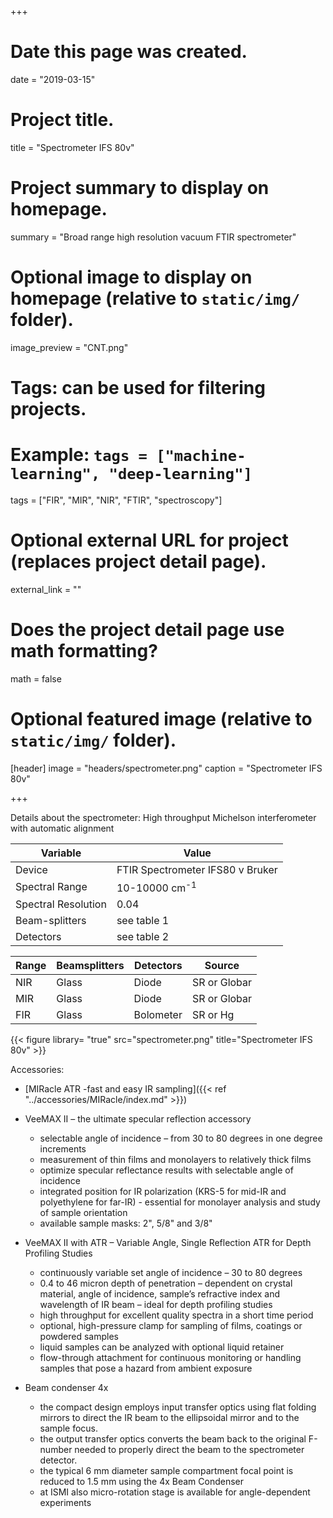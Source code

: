 +++
# Date this page was created.
date = "2019-03-15"

# Project title.
title = "Spectrometer IFS 80v"

# Project summary to display on homepage.
summary = "Broad range high resolution vacuum FTIR spectrometer"

# Optional image to display on homepage (relative to `static/img/` folder).
image_preview = "CNT.png"

# Tags: can be used for filtering projects.
# Example: `tags = ["machine-learning", "deep-learning"]`
tags = ["FIR", "MIR", "NIR", "FTIR", "spectroscopy"]

# Optional external URL for project (replaces project detail page).
external_link = ""

# Does the project detail page use math formatting?
math = false

# Optional featured image (relative to `static/img/` folder).
 [header]
 image = "headers/spectrometer.png"
 caption = "Spectrometer IFS 80v"

+++

Details about the spectrometer:
High throughput Michelson interferometer with automatic alignment



|  Variable | Value |
| --- | --- |
|  Device | FTIR Spectrometer IFS80 v Bruker |
|  Spectral Range | 10-10000 cm<sup>-1</sup> |
|  Spectral Resolution | 0.04 |
|  Beam-splitters | see table 1 |
|  Detectors |see table 2|



|  Range | Beamsplitters | Detectors | Source|
| --- | --- |  --- | --- |
|  NIR | Glass | Diode | SR or Globar |
|  MIR | Glass | Diode | SR or Globar |
|  FIR | Glass | Bolometer | SR or Hg|

{{< figure library= "true" src="spectrometer.png" title="Spectrometer IFS 80v" >}}

Accessories:

- [MIRacle ATR -fast and easy IR sampling]({{< ref "../accessories/MIRacle/index.md" >}})
 
 
- VeeMAX II – the ultimate specular reflection accessory
  - selectable angle of incidence – from 30 to 80 degrees in one degree increments
  - measurement of thin films and  monolayers to relatively thick films
  - optimize specular reflectance results with selectable angle of incidence
  - integrated position for IR polarization (KRS-5 for mid-IR and polyethylene for far-IR) - essential for monolayer analysis and study of sample orientation 
  - available sample masks: 2", 5/8" and 3/8"

- VeeMAX II with ATR – Variable Angle, Single Reflection ATR for Depth Profiling Studies
  - continuously variable set angle of incidence – 30 to 80 degrees
  - 0.4 to 46 micron depth of penetration – dependent on crystal material, angle of incidence, sample’s refractive index and wavelength of IR beam – ideal for depth profiling studies
  - high throughput for excellent quality spectra in a short time period
  - optional, high-pressure clamp for sampling of films, coatings or powdered samples
  - liquid samples can be analyzed with optional liquid retainer
  - flow-through attachment for continuous monitoring or handling samples that pose a hazard from ambient  exposure
  
- Beam condenser 4x
  - the compact design employs input transfer optics using flat folding mirrors to direct the IR beam to the ellipsoidal mirror and to the sample focus.
  - the output transfer optics converts the beam back to the original F-number needed to properly direct the beam to the spectrometer detector.
  - the typical 6 mm diameter sample compartment focal point is reduced to 1.5 mm using the 4x Beam Condenser
  - at ISMI also micro-rotation stage is available for angle-dependent experiments


